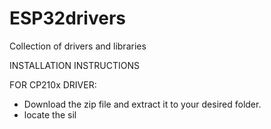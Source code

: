 # ESP32drivers
Collection of drivers and libraries

INSTALLATION INSTRUCTIONS

FOR CP210x DRIVER:
- Download the zip file and extract it to your desired folder.
- locate the sil

